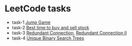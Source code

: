 # LeetCode tasks
- task-1 [Jump Game](https://leetcode.com/submissions/detail/1378915003/)
- task-2 [Best time to buy and sell stock](https://leetcode.com/submissions/detail/1379988628/)
- task-3 [Redundant Connection](https://leetcode.com/submissions/detail/1397571151/), [Redundant Connection II](https://leetcode.com/submissions/detail/1398144756/)
- task-4 [Unique Binary Search Trees](https://leetcode.com/submissions/detail/1413515421/)
